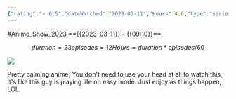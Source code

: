 ```yaml
---
{"rating":"⭐ 6.5","dateWatched":"2023-03-11","Hours":4.6,"type":"series","subType":"series","title":"Isekai Nonbiri Nouka","englishTitle":"Farming Life in Another World","year":2023,"dataSource":"MALAPI","url":"https://myanimelist.net/anime/51462/Isekai_Nonbiri_Nouka","id":51462,"genres":["Fantasy"],"studios":["Zero-G"],"episodes":12,"duration":"23 min per ep","onlineRating":7.51,"actors":null,"image":"https://cdn.myanimelist.net/images/anime/1983/132329.jpg","released":true,"streamingServices":["HIDIVE","Anime Digital Network","Aniplus TV","Bahamut Anime Crazy","Bilibili Global","Laftel"],"airing":true,"airedFrom":"06/01/2023","airedTo":"24/03/2023","watched":false,"lastWatched":"","personalRating":0,"tags":["mediaDB/tv/series"],"dg-publish":true,"status":"🟢 watched","permalink":"/media-db/series/isekai-nonbiri-nouka-2023/","dgPassFrontmatter":true,"noteIcon":"1","created":"2023-11-14T21:08:36.287+05:30","updated":"2023-12-15T10:48:42.084+05:30"}
---
```


#Anime_Show_2023 
=={{2023-03-11}} - {{09:10}}==
```math
duration = 23
episodes = 12
Hours = duration * episodes / 60
```
<img src="https://cdn.myanimelist.net/images/anime/1983/132329.jpg">

Pretty calming anime, You don't need to use your head at all to watch this, It's like this guy is playing life on easy mode. Just enjoy as things happen, LOL.